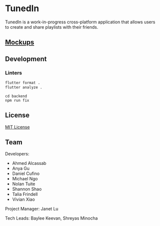 # TunedIn

TunedIn is a work-in-progress cross-platform application that allows users to create and share playlists with their friends.

## [Mockups](https://www.figma.com/file/yi4gIsM9mwIOeZZtx9OQ6z/Tuned-In)

## Development

### Linters

```sh
flutter format .
flutter analyze .
```

```
cd backend
npm run fix
```

## License

[MIT License](./LICENSE)

## Team

Developers:

- Ahmed Alcassab
- Anya Gu
- Daniel Cufino
- Michael Ngo
- Nolan Tuite
- Shannon Shao
- Talia Frindell
- Vivian Xiao

Project Manager: Janet Lu

Tech Leads: Baylee Keevan, Shreyas Minocha
